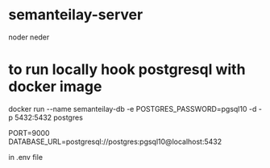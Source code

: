 # semanteilay-server

noder neder

# to run locally hook postgresql with docker image

docker run --name semanteilay-db -e POSTGRES_PASSWORD=pgsql10 -d -p 5432:5432 postgres

PORT=9000
DATABASE_URL=postgresql://postgres:pgsql10@localhost:5432

in .env file

